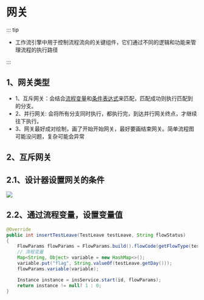 # 网关

::: tip
- 工作流引擎中用于控制流程流向的关键组件，它们通过不同的逻辑和功能来管理流程的执行路径

:::


## 1、网关类型
- 1、互斥网关：会结合[流程变量](variable.md)和[条件表达式](condition.md)来匹配，匹配成功则执行匹配到的分支。
- 2、并行网关: 会将所有分支同时执行，都执行完，到达并行网关终点，才继续往下执行。
- 3、网关最好成对绘制，画了开始开始网关，最好要画结束网关。简单流程图可能没问题，复杂可能会异常


## 2、互斥网关

## 2.1、设计器设置网关的条件

![](https://foruda.gitee.com/images/1754531858724397764/de4b4e75_2218307.png)

## 2.2、通过流程变量，设置变量值

```java {7}
@Override
public int insertTestLeave(TestLeave testLeave, String flowStatus)
{
    FlowParams flowParams = FlowParams.build().flowCode(getFlowType(testLeave));
    // 流程变量
    Map<String, Object> variable = new HashMap<>();
    variable.put("flag", String.valueOf(testLeave.getDay()));
    flowParams.variable(variable);

    Instance instance = insService.start(id, flowParams);
    return instance != null? 1 : 0;
}
```

